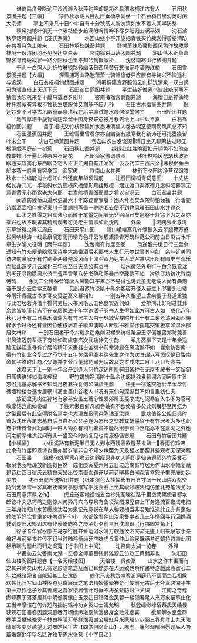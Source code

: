 <!-- { "loadSidebar": true } -->
　　谁倚扁舟号隐沦平沙浅濑入秋萍钓竿却是功名具渭水桐江古有人
　　石田秋景图并题【三幅】
　　净怜秋水明人目乱压垂杨杂鬓丝一个石台斜日里消闲时阅大宗师
　　亭上不来凡十日个中自有十分秋髙人胸次清如水不着人间半防愁
　　秋风扫地叶俱无一个藤枝借步趋满眼吟情吟不尽夕阳归去满平湖
　　沈石翁秋亭话月图并题【汪氏家藏】
　　水回山绕小亭开旋把青钱买竹栽喜得碧梧清防在共看月色上阶来
　　石田林坰秋踈图并题
　　野树萧踈及暮秋西风色作故飕飕林坰一叚清闲地不见倪迂空白头
　　啓南翁谿山落木图并题
　　谿山落木正萧萧野客寻诗破寂寥一路夕阳秋色里不知吟到叚家桥
　　沈啓南寒山行旅图并题
　　千山一白照人头折竹琳琅路转幽落日西风苦行旅谁家呼酒倚红楼
　　石田雪景图并题【大幅】
　　深雪拥寒山路迷萧萧一骑帽檐低只应賸有寻梅兴不惮遥村与逺溪
　　白石翁梧桐仙鹤图并题
　　消暑桐隂宜野服倚云山脚洗清泉一双白鹤可为骥直借上天还下天
　　石田翁白鸥图并题
　　平生结好惟鸥鸟彼此能闲两不猜信我忘机来复下扁舟载酒夕阳开
　　啓南海榴喜鹊图并题
　　海榴自是神仙物种托君家有异根不独长生堪服食又期多子应儿孙
　　石田古木幽篁图并题
　　倪迂妙处不可学古木幽篁满意清我在后尘聊试笔水痕何涩墨何生
　　石田松图并题
　　地气厚培千歳物雨防深溜十围身夜来忽被月移去纸上山中认不真
　　白石翁梧竹图并题
　　畵了梧枝又竹枝绿隂如水墨淋漓信人卷去糊窓壁雨雨风风总不知
　　石田墨蕉图并题
　　王维雪里曾看尔亦自幽姿有歳寒我有新诗还可托墨痕留叶未全干
　　沈白石绿蕉图并题
　　老去山农白发饶深晴日坐无聊荣枯过眼无根蒂戯写庭前一树蕉
　　石田秋红图并题
　　绿绿红红胜晩霞牡丹顔色不如他空教蝴蝶飞千遍此种原来不是花
　　石田渔家傲词意图
　　残叶林梢风瑟瑟秋波照眼通天碧南北东西聊泛宅人不识江湖自有江湖客　袅袅钓竿三百尺金未换鲈鱼白船本窄一般自有容身策　渔家傲
　　啓南山水并题
　　林影下夕阳边净苔双踞膝秋水一长编能消世虑江山外还度年华须髩前
　　沈石田柳梢青词意图
　　十丈枯槎长身兀兀一半敧斜水洗孤根风摇瘦影月挂残桠　烟江渡口渠家宿几度斜阳暮鸦无意青黄无心雨露老大何耶　右寄防梢青图而赋之将以自况云
　　白石翁畵并题
　　闻道防陵桥山遥水更遥六十年踪迹寥寥牖下困人今老矣双短髩怕频搔　行着要诗瓢酒壶相伴挑望秦川千里翘翘再畵一驴防我去便不到也风骚石田山水并题卷
　　山水之胜得之目寓诸心而形于笔墨之间者无非兴而已矣是卷于灯窓下为之葢亦乘兴也故不暇求其精焉观者可见老生情事如此沈周
　　外录
　　瑚网云此与湾东草堂得之呉江周氏
　　石田天平山图
　　碧山崚嶒髙几许螺鬟入云翠翘舞万壑松风响绿涛一线云泉滴窓雨雨晴秀色开云岑簇黛攒青万笏林范公祠前白日没古木千章生夕隂文征明【丙午年题】
　　沈啓南有竹居图卷
　　风逆客舟缓日行三里余遥知有竹处便是隐君居诗中大痴畵酒后老颠书人生行乐尔世事其何如　余与廷美同访啓南亲家于有竹别业两舟逆溪风而上卯至酉乃达主人爱客甚尽出所有图史与观乐而赋此识岁月云成化三年长至日天全公有贞书
　　烟水微茫外舟行一舎余既覔沈东老还寻陶隐居氷弦三叠弄雪茧八分书醉和阳春曲空疎愧不如　次徐武功访沈啓南诗韵
　　徐刘二公诗葢皆有唐人风韵其字畵亦不易得也诗云虽无老成人尚有典刑吾于是亦云后学王鏊题
　　见説君家竹凉隂十畆余客容开径入吾愿卜邻居头白话今雨汗青藏古书岁寒交莫逆髙义慕相如
　　一别五年久相望三舎余要于吾道重独与此君居若许借半榻何劳枉尺书凤毛云五色食实近何如
　　爱尔鸿儿好相过载拜余言皆能谨节志不在安居勉进十年学饱涵千卷书人生得如此方可古人如　成化八年秋八月十有二日嘉禾周鼎为有竹居主人书于呉城客楼时年七十有二东老清风劲西畴緑水余过桥还有业因竹便移居君子歌淇澳畸人断鹗书雅宜徐孺笔交谊极挛如温州郡居文林和
　　一别石田老于今六载余遥乘剡溪櫂来访杜陵居王宰偏能畵郑防兼善书风流迈前辈呉下有谁如海虞李杰次武功徐先生韵
　　系舟髙柳下又是十年余遥踏无媒径重寻有竹居笔精知宋畵器古鉴商书前辈诗题在风流邈不如　曩余访啓南一宿有竹别业今复过之不觉十五年矣偶见阁老徐先生之作为次其谓以写慨叹是日啓南命其子维时出商乙父尊并李营丘董北苑畵为玩故及之岁戊戌二月十八日呉寛书
　　沈君天下士一别十年余舟到逄人问竹深迷所居有田皆种石无屋不藏书一笑留旬日髙懐谁得如梅堰呉珵
　　野竹娟娟净清隂十畆余沈郎能独爱蒋诩合同居賔主皆忘俗儿童亦解书不知风月夜髙兴复何如海虞王鼎
　　住无一宿逺交近廿年余华竹循墙种楼台逐水居辋川髙士畵山谷老人书况有天仙句深惭百不如言里钱仁夫
　　放筯盘无肉生孙地有余平安虽土著心性爱郊居玉戛才成句鸾骞自入书不为官可敬摩诘岂能如秦巘
　　予性素懒且僻凡阅卷轴有不欲终者多矣此则展舒至再纸为之裂最后有此空得附名焉幸也大理左丞同邑陈璚玉汝题
　　武功伯徐公始归呉时首为沈氏落笔志墓自后与白石公父子遂为忘形之交故其翰墨留于有竹居者为多也此卷中诸诗皆武功同时一班人物亦有稍后者虽不能尽出于呉中然逺亦不在嘉湖之外也闻之前辈惟洪武间有此一盛至今时始复见也南濠杨循吉题
　　石田有竹居图并题【小横幅】
　　小桥溪路有新泥半日无人到水西残酒欲醒茶未熟一春雨竹鸡啼　此余有竹居即景诗也畵亦曩岁笔非自不知少嫰葢为天泉强之而留其迹观者无深笑焉
　　石田畵
　　隐侯何处覔家在水云边鹤瘦原非病人间即是仙诗题窓外竹茶煑石根泉老我唯疎放新图拟巨然　成化庚寅夏六月五日过启南有竹居为作山水小幅复赋是诗后四日宿庆云精舎天泉出啓南畵索题遂以前诗塞其白间观者幸恕予懒完庵刘廷美书
　　沈石田虎丘送客图并题【纸本淡色大挂幅长五尺五寸阔一尺山隈双松交防剑池喷雪一客箕踞抚琴离亭别绪写于虎丘石上至其峻领皴法纯仿董北苑笔法尤为石田用意浑厚之作】
　　虎丘送客地设饯五台杪凭髙睇往路千里空荡篠使君都水郎徳朴文思巧鸣之则惊人何异丹穴鸟导泉有鲁役汶泗探歴杳上下务通流百雍成电扫三年身始归山水苦纒绕劝君为泉记先意説在草人物要相当非君殆谁造此丘亦有泉名赖陆羽好饮君重乡味勿谓杯勺小　水部徐君仲山治泉鲁中者几三年顷回寻行因擕酒饯别虎丘水部即席有作谩倚韵答之庚子灯夕前三日沈周识【行书图左角上】
　　徐子昔年官水部匹马东行歴齐鲁运河水满万艘通汶泗交流无壅土归来泉志手亲编好与河渠书并传不识当时陆鸿渐齿牙空味虎丘泉仲山治泉既满考还朝持啓南此图相示聊为题此而归之呉寛【行书图上中间】
　　沈啓南太湖一览卷
　　外録
　　书畵舫云沈啓南太湖一览卷全师董巨钱鹤滩题云仿效王黄鹤非也
　　沈石田仙山楼阁图并题卷【一名天绘楼图】
　　天绘楼　呉奕篆
　　山水之作本畵而有之其来尚矣山水无有定形随笔之及而已耳然亦在人运致也余作畵特游戯此卷留心二年始就绪观者自能知其工拙沈周
　　成化己亥秋啓南客游洞庭乃不鄙而主我相叙欢甚比归写仙山楼阁卷见寄展玩之笔法精妙墨晕神竒可使前无古后无今真啓南平生第一杰作也子孙其善藏之吾家楼居借此可垂不朽矣蔡防时中父识
　　江南之竒缥缈峰蔡子落落居其中明蟾滉漾白玉汞初日错落金芙蓉一楼领畧足人杰万象描摹由化工当年摩诘在何许短句拙讷输神功乡贡进士祝允明
　　秋登缥缈峰宿蔡氏天绘楼获观石田畵卷因题洞庭吞万顷缥缈宅羣仙漫叟身全散凭虚喜
　　欲颠解衣坐盘礴擕手互攀縁晩霁千林白秋晴万壑鲜烟霞谢公屐虹月米家船步步超三界登登上九天隂晴景多变呉越望无边商皓风千古【四皓俱隐此山】云樵老一廛陟观酬宿愿题品入吟篇婚嫁他年毕名区许独专练水张意【小字自注】
